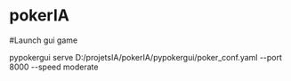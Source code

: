 # pokerIA

#Launch gui game 

pypokergui serve D:/projetsIA/pokerIA/pypokergui/poker_conf.yaml --port 8000 --speed moderate